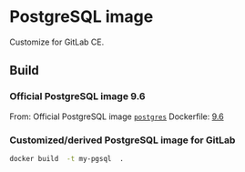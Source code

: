 # PostgreSQL image

Customize for GitLab CE.


## Build

### Official PostgreSQL image 9.6

From: Official PostgreSQL image [`postgres`](https://hub.docker.com/_/postgres/)
Dockerfile: [9.6](https://github.com/docker-library/postgres/blob/a00e979002aaa80840d58a5f8cc541342e06788f/9.6/Dockerfile)



### Customized/derived PostgreSQL image for GitLab

```bash
docker build  -t my-pgsql  .
```
